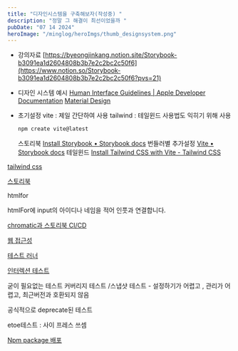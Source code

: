 ```yaml
---
title: "디자인시스템을 구축해보자(작성중) "
description: "정말 그 해결이 최선이었을까 "
pubDate: "07 14 2024"
heroImage: "/minglog/heroImgs/thumb_designsystem.png"
---
```


- 강의자료
  [https://byeongjinkang.notion.site/Storybook-b3091ea1d2604808b3b7e2c2bc2c50f6](https://www.notion.so/Storybook-b3091ea1d2604808b3b7e2c2bc2c50f6?pvs=21)
- 디자인 시스템 예시
  [Human Interface Guidelines | Apple Developer Documentation](https://developer.apple.com/design/human-interface-guidelines/)
  [Material Design](https://m2.material.io/design/iconography/system-icons.html#design-principles)
- 초기설정
  vite : 제일 간단하여 사용
  tailwind : 테일윈드 사용법도 익히기 위해 사용

  ```jsx
  npm create vite@latest

  ```

  스토리북
  [Install Storybook • Storybook docs](https://storybook.js.org/docs/get-started/install)
  번들러별 추가설정
  [Vite • Storybook docs](https://storybook.js.org/docs/builders/vite)
  테일윈드
  [Install Tailwind CSS with Vite - Tailwind CSS](https://tailwindcss.com/docs/guides/vite)

[tailwind css ](https://www.notion.so/tailwind-css-1490d1f995c14838bf69ef91a407bd69?pvs=21)

[스토리북](https://www.notion.so/ff42407c1e4a4141aeaf53b8ebbd2a8e?pvs=21)

htmlfor

htmlFor에 input의 아이디나 네임을 적어 인풋과 연결합니다.

[chromatic과 스토리북 CI/CD ](https://www.notion.so/chromatic-CI-CD-0c99c78a7a824092b54fcbca299c44ac?pvs=21)

[웹 접근성 ](https://www.notion.so/4ed19391a8d944c490cd8ffcd8649c91?pvs=21)

[테스트 러너 ](https://www.notion.so/171d3c98f9c8402eb022e7c2127e5269?pvs=21)

[인터렉션 테스트 ](https://www.notion.so/462c5a5bfad44e428290585c9bb5a3a4?pvs=21)

굳이 필요없는 테스트 커버리지 테스트 /스냅샷 테스트 - 설정하기가 어렵고 , 관리가 어렵고, 최근버전과 호환되지 않음

공식적으로 deprecate된 테스트

etoe테스트 : 사이 프레스 쓰셈

[Npm package 배포 ](https://www.notion.so/Npm-package-ebffb48e6c1d4e85a4a4182c8a6b3462?pvs=21)
